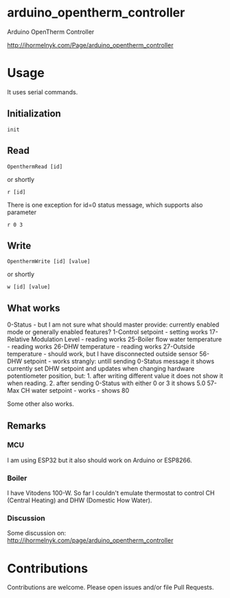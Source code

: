 # arduino_opentherm_controller
Arduino OpenTherm Controller

http://ihormelnyk.com/Page/arduino_opentherm_controller

# Usage

It uses serial commands.

## Initialization
```
init
```

## Read

```
OpenthermRead [id]
```
or shortly
```
r [id]
```

There is one exception for id=0 status message, which supports also parameter
```
r 0 3
```

## Write

```
OpenthermWrite [id] [value]
```
or shortly
```
w [id] [value]
```
## What works
0-Status - but I am not sure what should master provide: currently enabled mode or generally enabled features?
1-Control setpoint - setting works
17-Relative Modulation Level - reading works
25-Boiler flow water temperature - reading works
26-DHW temperature - reading works
27-Outside temperature - should work, but I have disconnected outside sensor
56-DHW setpoint - works strangly: untill sending 0-Status message it shows currently set DHW setpoint and updates when changing hardware potentiometer position, but: 1. after writing different value it does not show it when reading. 2. after sending 0-Status with either 0 or 3 it shows 5.0
57-Max CH water setpoint - works - shows 80

Some other also works.

## Remarks

### MCU

I am using ESP32 but it also should work on Arduino or ESP8266.

### Boiler

I have Vitodens 100-W.
So far I couldn't emulate thermostat to control CH (Central Heating) and DHW (Domestic How Water).

### Discussion

Some discussion on: 
http://ihormelnyk.com/page/arduino_opentherm_controller

# Contributions

Contributions are welcome. Please open issues and/or file Pull Requests.
